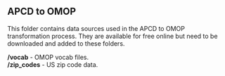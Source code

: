 ## APCD to OMOP  

This folder contains data sources used in the APCD to OMOP transformation process. They are available for free online but need to be downloaded and added to these folders.

**/vocab** - OMOP vocab files.  
**/zip_codes** - US zip code data.  
